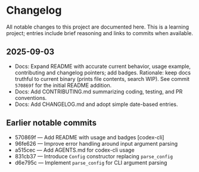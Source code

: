 # Changelog

All notable changes to this project are documented here. This is a learning project; entries include brief reasoning and links to commits when available.

## 2025-09-03
- Docs: Expand README with accurate current behavior, usage example, contributing and changelog pointers; add badges. Rationale: keep docs truthful to current binary (prints file contents, search WIP). See commit `570869f` for the initial README addition.
- Docs: Add CONTRIBUTING.md summarizing coding, testing, and PR conventions.
- Docs: Add CHANGELOG.md and adopt simple date-based entries.

## Earlier notable commits
- 570869f — Add README with usage and badges [codex-cli]
- 96fe626 — Improve error handling around input argument parsing
- a515cec — Add AGENTS.md for codex-cli usage
- 831cb37 — Introduce `Config` constructor replacing `parse_config`
- d6e795c — Implement `parse_config` for CLI argument parsing
